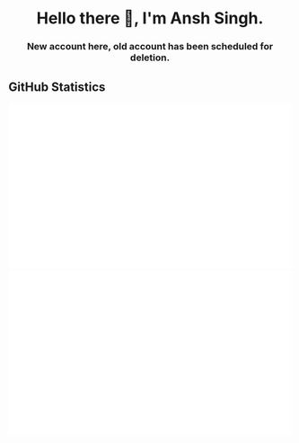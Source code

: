 <h1 align="center"> Hello there 👋, I'm Ansh Singh.</h1>

<h3 align="center"> New account here, old account has been scheduled for deletion.</h3>

## GitHub Statistics
![](https://raw.githubusercontent.com/invinciblevenom/github-stats/master/generated/overview.svg#gh-light-mode-only)
![](https://raw.githubusercontent.com/invinciblevenom/github-stats/master/generated/languages.svg#gh-light-mode-only)

